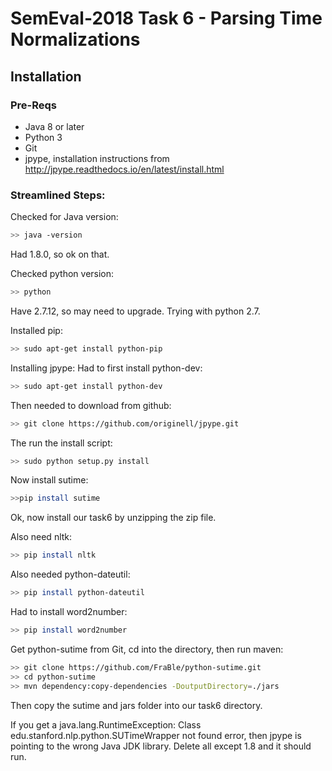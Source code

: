 # SemEval-2018 Task 6 - Parsing Time Normalizations

## Installation

### Pre-Reqs
- Java 8 or later
- Python 3
- Git
- jpype, installation instructions from <http://jpype.readthedocs.io/en/latest/install.html>


### Streamlined Steps:

Checked for Java version:
``` bash
>> java -version
```
Had 1.8.0, so ok on that.

Checked python version:
``` bash
>> python
```
Have 2.7.12, so may need to upgrade.  Trying with python 2.7.

Installed pip:
``` bash
>> sudo apt-get install python-pip
```

Installing jpype:
Had to first install python-dev:
``` bash
>> sudo apt-get install python-dev
```

Then needed to download from github:
``` bash
>> git clone https://github.com/originell/jpype.git
```

The run the install script:
``` bash
>> sudo python setup.py install
```

Now install sutime:
``` bash
>>pip install sutime
```

Ok, now install our task6 by unzipping the zip file.

Also need nltk:
``` bash
>> pip install nltk
```

Also needed python-dateutil:
``` bash
>> pip install python-dateutil
```

Had to install word2number:
``` bash
>> pip install word2number
```

Get python-sutime from Git, cd into the directory, then run maven:
``` bash
>> git clone https://github.com/FraBle/python-sutime.git
>> cd python-sutime
>> mvn dependency:copy-dependencies -DoutputDirectory=./jars
```
Then copy the sutime and jars folder into our task6 directory.

If you get a java.lang.RuntimeException: Class edu.stanford.nlp.python.SUTimeWrapper not found error, then jpype is
pointing to the wrong Java JDK library.  Delete all except 1.8 and it should run.
